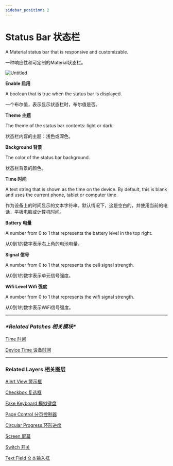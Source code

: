 ```yaml
---
sidebar_position: 2
---
```


# Status Bar 状态栏

A Material status bar that is responsive and customizable.

一种响应性和可定制的Material状态栏。

![Untitled](https://s3.us-west-2.amazonaws.com/secure.notion-static.com/cd76b6d7-c13b-446b-9773-5163121ba7db/Untitled.png?X-Amz-Algorithm=AWS4-HMAC-SHA256&X-Amz-Content-Sha256=UNSIGNED-PAYLOAD&X-Amz-Credential=AKIAT73L2G45EIPT3X45%2F20220602%2Fus-west-2%2Fs3%2Faws4_request&X-Amz-Date=20220602T190337Z&X-Amz-Expires=86400&X-Amz-Signature=67d436f65d6073355f77e5b643de649ae7d4b8016302e5b922934f92a772a66f&X-Amz-SignedHeaders=host&response-content-disposition=filename%20%3D%22Untitled.png%22&x-id=GetObject)

**Enable 启用**

A boolean that is true when the status bar is displayed.

一个布尔值，表示显示状态栏时，布尔值是否。

**Theme 主题**

The theme of the status bar contents: light or dark.

状态栏内容的主题：浅色或深色。

**Background 背景**

The color of the status bar background.

状态栏背景的颜色。

**Time 时间**

A text string that is shown as the time on the device. By default, this is blank and uses the current phone, tablet or computer time.

作为设备上的时间显示的文本字符串。默认情况下，这是空白的，并使用当前的电话，平板电脑或计算机时间。

**Battery 电量**

A number from 0 to 1 that represents the battery level in the top right.

从0到1的数字表示右上角的电池电量。

**Signal 信号**

A number from 0 to 1 that represents the cell signal strength.

从0到1的数字表示单元信号强度。

**Wifi Level Wifi 强度**

A number from 0 to 1 that represents the wifi signal strength.

从0到1的数字表示WiFi信号强度。

------

### ***\*Related Patches 相关模块\****

[Time 时间](https://www.notion.so/Time-1ff0676f9141430d815d2b0cbde18457)

[Device Time 设备时间](https://www.notion.so/Device-Time-a7710a1e2a824f8ead4c61f72a22aa7a)

------

### Related Layers 相关图层

[Alert View 警示框](https://www.notion.so/Alert-View-82a7c414b0c04e489c7efe4bea7a239d)

[Checkbox 复选框](https://www.notion.so/Checkbox-3b26d11b40fe4fd6b4331fa09afc1b47)

[Fake Keyboard 模拟键盘](https://www.notion.so/Fake-Keyboard-3feb346590de4ff3822b6079c7dc17b9)

[Page Control 分页控制器](https://www.notion.so/Page-Control-73fd8adb143a4b34a3267ece18dfd876)

[Circular Progress 环形进度](https://www.notion.so/Circular-Progress-df848ba8986b4983aaa59dbf7c05faae)

[Screen 屏幕](https://www.notion.so/Screen-a0d1e5fd463540a6b93c635a9706cab2)

[Switch 开关](https://www.notion.so/Switch-4171567de6384966b26842c68b41155d)

[Text Field 文本输入框](https://www.notion.so/Text-Field-4a2ab8b08c3a49d19b19e4f715dedf41)
